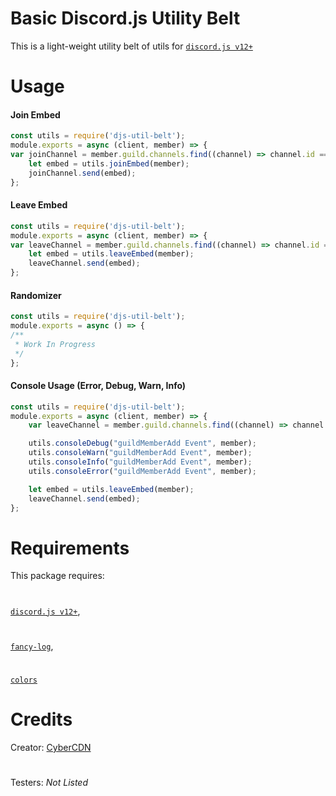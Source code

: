 Basic Discord.js Utility Belt
=======
This is a light-weight utility belt of utils for [`discord.js v12+`](https://www.npmjs.com/package/discord.js)
#

Usage
======

#### Join Embed
```js
const utils = require('djs-util-belt');
module.exports = async (client, member) => {
var joinChannel = member.guild.channels.find((channel) => channel.id == "123456789123456");
    let embed = utils.joinEmbed(member);
    joinChannel.send(embed);
};
```

#### Leave Embed
```js
const utils = require('djs-util-belt');
module.exports = async (client, member) => {
var leaveChannel = member.guild.channels.find((channel) => channel.id == "123456789123456");
    let embed = utils.leaveEmbed(member);
    leaveChannel.send(embed);
};
```

#### Randomizer
```js
const utils = require('djs-util-belt');
module.exports = async () => {
/** 
 * Work In Progress
 */
};
```

#### Console Usage (Error, Debug, Warn, Info)
```js
const utils = require('djs-util-belt');
module.exports = async (client, member) => {
    var leaveChannel = member.guild.channels.find((channel) => channel.id == "123456789123456");

    utils.consoleDebug("guildMemberAdd Event", member);
    utils.consoleWarn("guildMemberAdd Event", member);
    utils.consoleInfo("guildMemberAdd Event", member);
    utils.consoleError("guildMemberAdd Event", member);

    let embed = utils.leaveEmbed(member);
    leaveChannel.send(embed);
};
```

Requirements
======
This package requires: 
#
[`discord.js v12+`](https://www.npmjs.com/package/discord.js), 
#
[`fancy-log`](https://www.npmjs.com/package/fancy-log), 
#
[`colors`](https://www.npmjs.com/package/colors)  

Credits
======
Creator: [CyberCDN](https://github.com/CyberCDN)
#
Testers: *Not Listed*